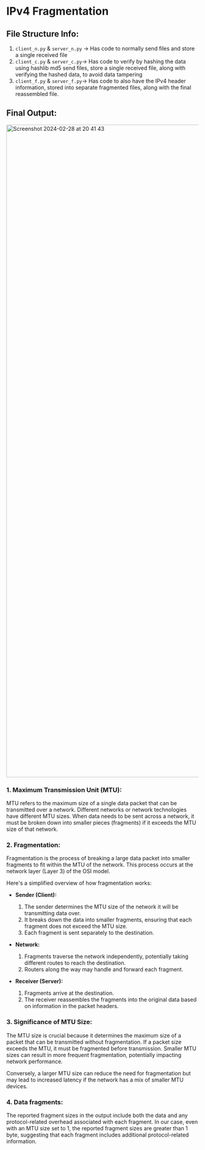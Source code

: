 # IPv4 Fragmentation

## File Structure Info:

1. `client_n.py` & `server_n.py` -> Has code to normally send files and store a single received file
2. `client_c.py` & `server_c.py`-> Has code to verify by hashing the data using hashlib md5 send files, store a single received file, along with verifying the hashed data, to avoid data tampering
3. `client_f.py` & `server_f.py`-> Has code to also have the IPv4 header information, stored into separate fragmented files, along with the final reassembled file.

## Final Output:

<img width="1708" alt="Screenshot 2024-02-28 at 20 41 43" src="https://github.com/marcdhi/CS301M-IPv4-Fragmentation/assets/97223188/63a26e7a-4d01-4bfd-af22-814724c02623">


### **1. Maximum Transmission Unit (MTU):**
MTU refers to the maximum size of a single data packet that can be transmitted over a network. Different networks or network technologies have different MTU sizes. When data needs to be sent across a network, it must be broken down into smaller pieces (fragments) if it exceeds the MTU size of that network.

### **2. Fragmentation:**
Fragmentation is the process of breaking a large data packet into smaller fragments to fit within the MTU of the network. This process occurs at the network layer (Layer 3) of the OSI model.

Here's a simplified overview of how fragmentation works:

- **Sender (Client):**
  1. The sender determines the MTU size of the network it will be transmitting data over.
  2. It breaks down the data into smaller fragments, ensuring that each fragment does not exceed the MTU size.
  3. Each fragment is sent separately to the destination.

- **Network:**
  1. Fragments traverse the network independently, potentially taking different routes to reach the destination.
  2. Routers along the way may handle and forward each fragment.

- **Receiver (Server):**
  1. Fragments arrive at the destination.
  2. The receiver reassembles the fragments into the original data based on information in the packet headers.

### **3. Significance of MTU Size:**
The MTU size is crucial because it determines the maximum size of a packet that can be transmitted without fragmentation. If a packet size exceeds the MTU, it must be fragmented before transmission. Smaller MTU sizes can result in more frequent fragmentation, potentially impacting network performance.

Conversely, a larger MTU size can reduce the need for fragmentation but may lead to increased latency if the network has a mix of smaller MTU devices.

### **4. Data fragments:**
The reported fragment sizes in the output include both the data and any protocol-related overhead associated with each fragment. In our case, even with an MTU size set to 1, the reported fragment sizes are greater than 1 byte, suggesting that each fragment includes additional protocol-related information.
